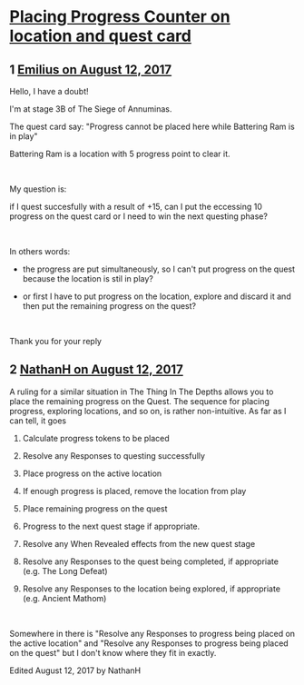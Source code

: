 # [Placing Progress Counter on location and quest card](https://community.fantasyflightgames.com/topic/256153-placing-progress-counter-on-location-and-quest-card/)

## 1 [Emilius on August 12, 2017](https://community.fantasyflightgames.com/topic/256153-placing-progress-counter-on-location-and-quest-card/?do=findComment&comment=2925009)

Hello, I have a doubt!

I'm at stage 3B of The Siege of Annuminas.

The quest card say: "Progress cannot be placed here while Battering Ram is in play"

Battering Ram is a location with 5 progress point to clear it.

 

My question is:

if I quest succesfully with a result of +15, can I put the eccessing 10 progress on the quest card or I need to win the next questing phase?

 

In others words:

- the progress are put simultaneously, so I can't put progress on the quest because the location is stil in play?

- or first I have to put progress on the location, explore and discard it and then put the remaining progress on the quest?

 

Thank you for your reply

## 2 [NathanH on August 12, 2017](https://community.fantasyflightgames.com/topic/256153-placing-progress-counter-on-location-and-quest-card/?do=findComment&comment=2925069)

A ruling for a similar situation in The Thing In The Depths allows you to place the remaining progress on the Quest. The sequence for placing progress, exploring locations, and so on, is rather non-intuitive. As far as I can tell, it goes

1) Calculate progress tokens to be placed

2) Resolve any Responses to questing successfully

3) Place progress on the active location

4) If enough progress is placed, remove the location from play

5) Place remaining progress on the quest

6) Progress to the next quest stage if appropriate.

7) Resolve any When Revealed effects from the new quest stage

8) Resolve any Responses to the quest being completed, if appropriate (e.g. The Long Defeat)

9) Resolve any Responses to the location being explored, if appropriate (e.g. Ancient Mathom)

 

Somewhere in there is "Resolve any Responses to progress being placed on the active location" and "Resolve any Responses to progress being placed on the quest" but I don't know where they fit in exactly.

Edited August 12, 2017 by NathanH

